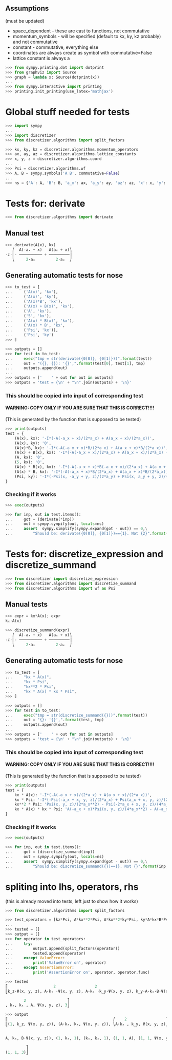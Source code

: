 ## Assumptions
(must be updated)

* space_dependent - these are cast to functions, not commutative
* momentum_symbols - will be specified (default to kx, ky, kz probably) and not commutative
* constant - commutative, everything else
* coordinates are always create as symbol with commutative=False
* lattice constant is always a

```python
>>> from sympy.printing.dot import dotprint
>>> from graphviz import Source
>>> graph = lambda x: Source(dotprint(x))
...
>>> from sympy.interactive import printing
>>> printing.init_printing(use_latex='mathjax')
```

# Global stuff needed for tests

```python
>>> import sympy
...
>>> import discretizer
>>> from discretizer.algorithms import split_factors
```

```python
>>> kx, ky, kz = discretizer.algorithms.momentum_operators
>>> ax, ay, az = discretizer.algorithms.lattice_constants
>>> x, y, z = discretizer.algorithms.coord
...
>>> Psi = discretizer.algorithms.wf
>>> A, B = sympy.symbols('A B', commutative=False)
...
>>> ns = {'A': A, 'B': B, 'a_x': ax, 'a_y': ay, 'az': az, 'x': x, 'y': y, 'z': z}
```

# Tests for: derivate

```python
>>> from discretizer.algorithms import derivate
```

## Manual test

```python
>>> derivate(A(x), kx)
   ⎛  A(-aₓ + x)   A(aₓ + x)⎞
-ⅈ⋅⎜- ────────── + ─────────⎟
   ⎝     2⋅aₓ         2⋅aₓ  ⎠
```

## Generating automatic tests for nose

```python
>>> to_test = [
...     ('A(x)', 'kx'),
...     ('A(x)', 'ky'),
...     ('A(x)*B', 'kx'),
...     ('A(x) + B(x)', 'kx'),
...     ('A', 'kx'),
...     ('5', 'kx'),
...     ('A(x) * B(x)', 'kx'),
...     ('A(x) * B', 'kx',
...     ('Psi', 'kx')),
...     ('Psi', 'ky')
>>> ]
```

```python
>>> outputs = []
>>> for test in to_test:
...     exec("tmp = str(derivate({0[0]}, {0[1]}))".format(test))
...     out = "({}, {}): '{}',".format(test[0], test[1], tmp)
...     outputs.append(out)
...
>>> outputs = ['    ' + out for out in outputs]
>>> outputs = 'test = {\n' + "\n".join(outputs) + '\n}'
```

### This should be copied into input of corresponding test
#### WARNING: COPY ONLY IF YOU ARE SURE THAT THIS IS CORRECT!!!!
(This is generated by the function that is supposed to be tested)

```python
>>> print(outputs)
test = {
    (A(x), kx): '-I*(-A(-a_x + x)/(2*a_x) + A(a_x + x)/(2*a_x))',
    (A(x), ky): '0',
    (A(x)*B, kx): '-I*(-A(-a_x + x)*B/(2*a_x) + A(a_x + x)*B/(2*a_x))',
    (A(x) + B(x), kx): '-I*(-A(-a_x + x)/(2*a_x) + A(a_x + x)/(2*a_x) - B(-a_x + x)/(2*a_x) + B(a_x + x)/(2*a_x))',
    (A, kx): '0',
    (5, kx): '0',
    (A(x) * B(x), kx): '-I*(-A(-a_x + x)*B(-a_x + x)/(2*a_x) + A(a_x + x)*B(a_x + x)/(2*a_x))',
    (A(x) * B, kx): '-I*(-A(-a_x + x)*B/(2*a_x) + A(a_x + x)*B/(2*a_x))',
    (Psi, ky): '-I*(-Psi(x, -a_y + y, z)/(2*a_y) + Psi(x, a_y + y, z)/(2*a_y))',
}
```

### Checking if it works

```python
>>> exec(outputs)
```

```python
>>> for inp, out in test.items():
...     got = (derivate(*inp))
...     out = sympy.sympify(out, locals=ns)
...     assert  sympy.simplify(sympy.expand(got - out)) == 0,\
...         "Should be: derivate({0[0]}, {0[1]})=={1}. Not {2}".format(inp, out, got)
```

# Tests for: discretize_expression and discretize_summand

```python
>>> from discretizer import discretize_expression
>>> from discretizer.algorithms import discretize_summand
>>> from discretizer.algorithms import wf as Psi
```

## Manual tests

```python
>>> expr = kx*A(x); expr
kₓ⋅A(x)
```

```python
>>> discretize_summand(expr)
   ⎛  A(-aₓ + x)   A(aₓ + x)⎞
-ⅈ⋅⎜- ────────── + ─────────⎟
   ⎝     2⋅aₓ         2⋅aₓ  ⎠
```

## Generating automatic tests for nose

```python
>>> to_test = [
...     "kx * A(x)",
...     "kx * Psi",
...     "kx**2 * Psi",
...     "kx * A(x) * kx * Psi",
>>> ]
```

```python
>>> outputs = []
>>> for test in to_test:
...     exec("tmp = str(discretize_summand({}))".format(test))
...     out = "{}: '{}',".format(test, tmp)
...     outputs.append(out)
...
>>> outputs = ['    ' + out for out in outputs]
>>> outputs = 'test = {\n' + "\n".join(outputs) + '\n}'
```

### This should be copied into input of corresponding test
#### WARNING: COPY ONLY IF YOU ARE SURE THAT THIS IS CORRECT!!!!
(This is generated by the function that is supposed to be tested)

```python
>>> print(outputs)
test = {
    kx * A(x): '-I*(-A(-a_x + x)/(2*a_x) + A(a_x + x)/(2*a_x))',
    kx * Psi: '-I*(-Psi(-a_x + x, y, z)/(2*a_x) + Psi(a_x + x, y, z)/(2*a_x))',
    kx**2 * Psi: 'Psi(x, y, z)/(2*a_x**2) - Psi(-2*a_x + x, y, z)/(4*a_x**2) - Psi(2*a_x + x, y, z)/(4*a_x**2)',
    kx * A(x) * kx * Psi: 'A(-a_x + x)*Psi(x, y, z)/(4*a_x**2) - A(-a_x + x)*Psi(-2*a_x + x, y, z)/(4*a_x**2) + A(a_x + x)*Psi(x, y, z)/(4*a_x**2) - A(a_x + x)*Psi(2*a_x + x, y, z)/(4*a_x**2)',
}
```

### Checking if it works

```python
>>> exec(outputs)
```

```python
>>> for inp, out in test.items():
...     got = (discretize_summand(inp))
...     out = sympy.sympify(out, locals=ns)
...     assert  sympy.simplify(sympy.expand(got - out)) == 0,\
...         "Should be: discretize_summand({})=={}. Not {}".format(inp, out, got)
```

# spliting into lhs, operators, rhs
(this is already moved into tests, left just to show how it works)

```python
>>> from discretizer.algorithms import split_factors
```

```python
>>> test_operators = [kz*Psi, A*kx**2*Psi, A*kx**2*ky*Psi, ky*A*kx*B*Psi, kx, kx**2, A, Psi, 3]
...
>>> tested = []
>>> output = []
>>> for operator in test_operators:
...     try:
...         output.append(split_factors(operator))
...         tested.append(operator)
...     except ValueError:
...         print('ValueError on', operator)
...     except AssertionError:
...         print('AssertionError on', operator, operator.func)
```

```python
>>> tested
⎡                    2                 2                                      
⎣k_z⋅Ψ(x, y, z), A⋅kₓ ⋅Ψ(x, y, z), A⋅kₓ ⋅k_y⋅Ψ(x, y, z), k_y⋅A⋅kₓ⋅B⋅Ψ(x, y, z)

        2                  ⎤
, kₓ, kₓ , A, Ψ(x, y, z), 3⎦
```

```python
>>> output
⎡                                              ⎛    2                 ⎞       
⎣(1, k_z, Ψ(x, y, z)), (A⋅kₓ, kₓ, Ψ(x, y, z)), ⎝A⋅kₓ , k_y, Ψ(x, y, z)⎠, (k_y⋅

                                                                              
A, kₓ, B⋅Ψ(x, y, z)), (1, kₓ, 1), (kₓ, kₓ, 1), (1, 1, A), (1, 1, Ψ(x, y, z)), 

         ⎤
(1, 1, 3)⎦
```
